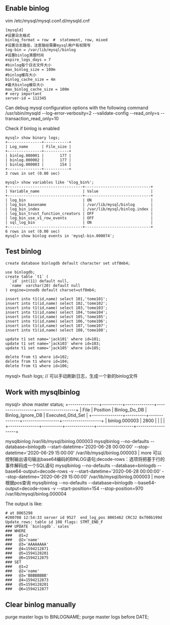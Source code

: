 ## Enable binlog

vim /etc/mysql/mysql.conf.d/mysqld.cnf
```
[mysqld]
#设置日志格式
binlog_format = row  #  statement, row, mixed
#设置日志路径，注意路经需要mysql用户有权限写
log-bin = /var/lib/mysql/binlog
#设置binlog清理时间
expire_logs_days = 7
#binlog每个日志文件大小
max_binlog_size = 100m
#binlog缓存大小
binlog_cache_size = 4m
#最大binlog缓存大小
max_binlog_cache_size = 100m
# very important
server-id = 112345
```
Can debug mysql configuration options with the following command
/usr/sbin/mysqld --log-error-verbosity=2 --validate-config --read_only=s --transaction_read_only=10

Check if binlog is enabled
```
mysql> show binary logs;
+---------------+-----------+
| Log_name      | File_size |
+---------------+-----------+
| binlog.000001 |       177 |
| binlog.000002 |       177 |
| binlog.000003 |       154 |
+---------------+-----------+
3 rows in set (0.00 sec)

mysql> show variables like '%log_bin%';
+---------------------------------+-----------------------------+
| Variable_name                   | Value                       |
+---------------------------------+-----------------------------+
| log_bin                         | ON                          |
| log_bin_basename                | /var/lib/mysql/binlog       |
| log_bin_index                   | /var/lib/mysql/binlog.index |
| log_bin_trust_function_creators | OFF                         |
| log_bin_use_v1_row_events       | OFF                         |
| sql_log_bin                     | ON                          |
+---------------------------------+-----------------------------+
6 rows in set (0.00 sec)
mysql> show binlog events in 'mysql-bin.000074';

```
## Test binlog
```
create database binlogdb default character set utf8mb4;

use binlogdb;
create table `t1` (
  `id` int(11) default null,
  `name` varchar(20) default null
) engine=innodb default charset=utf8mb4;

insert into t1(id,name) select 101,'tome101';
insert into t1(id,name) select 102,'tome102';
insert into t1(id,name) select 103,'tome103';
insert into t1(id,name) select 104,'tome104';
insert into t1(id,name) select 105,'tome105';
insert into t1(id,name) select 106,'tome106';
insert into t1(id,name) select 107,'tome107';
insert into t1(id,name) select 108,'tome108';

update t1 set name='jack101' where id=101;
update t1 set name='jack103' where id=103;
update t1 set name='jack105' where id=105;

delete from t1 where id=102;
delete from t1 where id=104;
delete from t1 where id=106;
```
mysql> flush logs; // 可以手动刷新日志，生成一个新的binlog文件

## Work with mysqlbinlog
mysql> show master status;
+---------------+----------+--------------+------------------+-------------------+
| File          | Position | Binlog_Do_DB | Binlog_Ignore_DB | Executed_Gtid_Set |
+---------------+----------+--------------+------------------+-------------------+
| binlog.000003 |     2800 |              |                  |                   |
+---------------+----------+--------------+------------------+-------------------+

mysqlbinlog /var/lib/mysql/binlog.000003
mysqlbinlog --no-defaults --database=binlogdb  --start-datetime='2020-06-28 00:00:00' --stop-datetime='2020-06-29 15:00:00'  /var/lib/mysql/binlog.000003 | more
可以控制输出语句输出base64编码的BINLOG语句;decode-rows：选项将把基于行的事件解码成一个SQL语句
mysqlbinlog  --no-defaults --database=binlogdb  --base64-output=decode-rows -v --start-datetime='2020-06-28 00:00:00' --stop-datetime='2020-06-29 15:00:00'  /var/lib/mysql/binlog.000003 | more
根据pos查询
mysqlbinlog  --no-defaults --database=binlogdb  --base64-output=decode-rows -v --start-position=154 --stop-position=970 /var/lib/mysql/binlog.000004

The output is like:
```
# at 8065298
#200708 12:54:33 server id 9527  end_log_pos 8065462 CRC32 0xf00b199d 	Update_rows: table id 108 flags: STMT_END_F
### UPDATE `binlogdb`.`sales`
### WHERE
###   @1=2
###   @2='name'
###   @3='AAAAAAAA'
###   @4=1594212871
###   @5=1594128201
###   @6=1594212875
### SET
###   @1=2
###   @2='name'
###   @3='BBBBBBBB'
###   @4=1594212873
###   @5=1594128201
###   @6=1594212877
```

## Clear binlog manually
purge master logs to BINLOGNAME;
purge master logs before DATE;